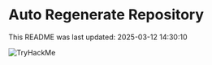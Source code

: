 # Auto Regenerate Repository

This README was last updated: 2025-03-12 14:30:10

 ![TryHackMe](https://tryhackme.com/badge/533634)